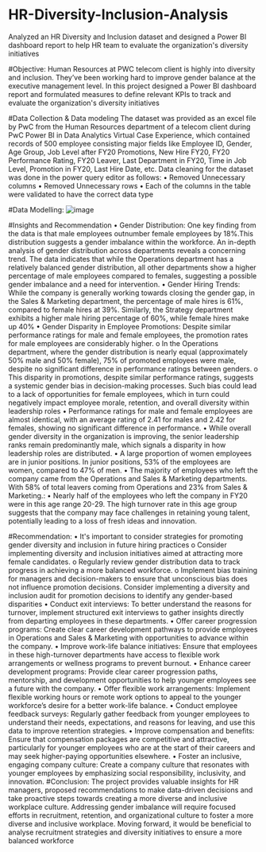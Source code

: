 # HR-Diversity-Inclusion-Analysis
Analyzed an HR Diversity and Inclusion dataset and designed a Power BI dashboard report to  help HR team to evaluate the organization's diversity initiatives

#Objective:
Human Resources at PWC telecom client is highly into diversity and inclusion. They’ve been working hard to improve gender balance at the executive management level.
In this project designed a Power BI dashboard report and formulated measures to define relevant KPIs to track and evaluate the organization's diversity initiatives

#Data Collection & Data modeling
The dataset was provided as an excel file by PwC from the Human Resources department of a telecom client during PwC Power BI in Data Analytics Virtual Case Experience, which contained records of 500 employee consisting major fields like Employee ID, Gender, Age Group, Job Level after FY20 Promotions, New Hire FY20, FY20 Performance Rating, FY20 Leaver, Last Department in FY20, Time in Job Level, Promotion in FY20, Last Hire Date, etc.
Data cleaning for the dataset was done in the power query editor as follows:
•	Removed Unnecessary columns
•	Removed Unnecessary rows
•	Each of the columns in the table were validated to have the correct data type

#Data Modelling:
![image](https://github.com/user-attachments/assets/d33a15c9-e09a-4f95-b160-cfd9dae95112)

#Insights and Recommendation
•	Gender Distribution: One key finding from the data is that male employees outnumber female employees by 18%.This distribution suggests a gender imbalance within the workforce. An in-depth analysis of gender distribution across departments reveals a concerning trend. The data indicates that while the Operations department has a relatively balanced gender distribution, all other departments show a higher percentage of male employees compared to females, suggesting a possible gender imbalance and a need for intervention.
•	Gender Hiring Trends: While the company is generally working towards closing the gender gap, in the Sales & Marketing department, the percentage of male hires is 61%, compared to female hires at 39%. Similarly, the Strategy department exhibits a higher male hiring percentage of 60%, while female hires make up 40%
•	Gender Disparity in Employee Promotions: Despite similar performance ratings for male and female employees, the promotion rates for male employees are considerably higher.
o	In the Operations department, where the gender distribution is nearly equal (approximately 50% male and 50% female), 75% of promoted employees were male, despite no significant difference in performance ratings between genders.
o	This disparity in promotions, despite similar performance ratings, suggests a systemic gender bias in decision-making processes. Such bias could lead to a lack of opportunities for female employees, which in turn could negatively impact employee morale, retention, and overall diversity within leadership roles
•	Performance ratings for male and female employees are almost identical, with an average rating of 2.41 for males and 2.42 for females, showing no significant difference in performance.
•	While overall gender diversity in the organization is improving, the senior leadership ranks remain predominantly male, which signals a disparity in how leadership roles are distributed.
•	A large proportion of women employees are in junior positions. In junior positions, 53% of the employees are women, compared to 47% of men.
•	The majority of employees who left the company came from the Operations and Sales & Marketing departments. With 58% of total leavers coming from Operations and 23% from Sales & Marketing.:
•	Nearly half of the employees who left the company in FY20 were in this age range 20-29. The high turnover rate in this age group suggests that the company may face challenges in retaining young talent, potentially leading to a loss of fresh ideas and innovation.

#Recommendation:
•	It's important to consider strategies for promoting gender diversity and inclusion in future hiring practices
o	Consider implementing diversity and inclusion initiatives aimed at attracting more female candidates.
o	Regularly review gender distribution data to track progress in achieving a more balanced workforce.
o	Implement bias training for managers and decision-makers to ensure that unconscious bias does not influence promotion decisions. Consider implementing a diversity and inclusion audit for promotion decisions to identify any gender-based disparities
•	Conduct exit interviews: To better understand the reasons for turnover, implement structured exit interviews to gather insights directly from departing employees in these departments.
•	Offer career progression programs: Create clear career development pathways to provide employees in Operations and Sales & Marketing with opportunities to advance within the company.
•	Improve work-life balance initiatives: Ensure that employees in these high-turnover departments have access to flexible work arrangements or wellness programs to prevent burnout.
•	Enhance career development programs: Provide clear career progression paths, mentorship, and development opportunities to help younger employees see a future with the company.
•	Offer flexible work arrangements: Implement flexible working hours or remote work options to appeal to the younger workforce’s desire for a better work-life balance.
•	Conduct employee feedback surveys: Regularly gather feedback from younger employees to understand their needs, expectations, and reasons for leaving, and use this data to improve retention strategies.
•	Improve compensation and benefits: Ensure that compensation packages are competitive and attractive, particularly for younger employees who are at the start of their careers and may seek higher-paying opportunities elsewhere.
•	Foster an inclusive, engaging company culture: Create a company culture that resonates with younger employees by emphasizing social responsibility, inclusivity, and innovation.
#Conclusion:
The project provides valuable insights for HR managers, proposed recommendations to make data-driven decisions and take proactive steps towards creating a more diverse and inclusive workplace culture.
Addressing gender imbalance will require focused efforts in recruitment, retention, and organizational culture to foster a more diverse and inclusive workplace.
Moving forward, it would be beneficial to analyse recruitment strategies and diversity initiatives to ensure a more balanced workforce



